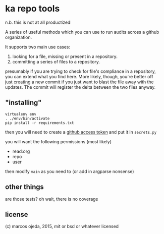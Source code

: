 # ka repo tools

n.b. this is not at all productized

A series of useful methods which you can use to run audits across a github organization.

It supports two main use cases:

1. looking for a file, missing or present in a repository.
2. committing a series of files to a repository.

presumably if you are trying to check for file's compliance in a repository, you can extend
what you find here. More likely, though, you're better off just creating a new commit if you
just want to blast the file away with the updates. The commit will register the delta between
the two files anyway.


## "installing"

    virtualenv env
    . ./env/bin/activate
    pip install -r requirements.txt

then you will need to create a [github access token](https://github.com/settings/tokens) and put it in `secrets.py`

you will want the following permissions (most likely)

* read:org
* repo
* user

then modify `main` as you need to (or add in argparse nonsense)


## other things

are those tests? oh wait, there is no coverage

## license

(c) marcos ojeda, 2015, mit or bsd or whatever licensed
